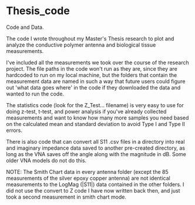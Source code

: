 # Thesis_code
Code and Data.

The code I wrote throughout my Master's Thesis research to plot and analyze the conductive polymer antenna and biological tissue measurements.

I've included all the measurements we took over the course of the research project. The file paths in the code won't run as they are, since they are hardcoded to run on my local machine, but the folders that contain the measurement data are named in such a way that future users could figure out 'what data goes where' in the code if they downloaded the data and wanted to run the code.

The statistics code (look for the Z_Test... filename) is very easy to use for doing z-test, t-test, and power analysis if you've already collected measurements and want to know how many more samples you need based on the calculated mean and standard deviation to avoid Type I and Type II errors.

There is also code that can convert all S11 .csv files in a directory into real and imaginary impedance data saved to another pre-created directory, as long as the VNA saves off the angle along with the magnitude in dB. Some older VNA models do not do this.

NOTE: The Smith Chart data in every antenna folder (except the 85 measurements of the silver epoxy copper antenna) are not identical measurements to the LogMag (|S11|) data contained in the other folders. I did not use the convert to Z code I have now written back then, and just took a second measurement in smith chart mode.
